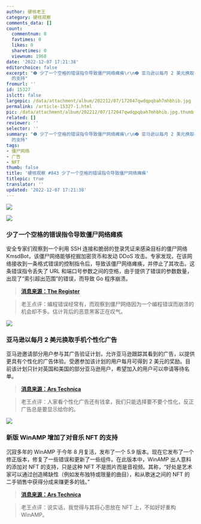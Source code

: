 ```yaml
---
author: 硬核老王
category: 硬核观察
comments_data: []
count:
  commentnum: 0
  favtimes: 0
  likes: 0
  sharetimes: 0
  viewnum: 1968
date: '2022-12-07 17:21:38'
editorchoice: false
excerpt: "❶ 少了一个空格的错误指令导致僵尸网络瘫痪\r\n❷ 亚马逊以每月 2 美元换取手机个性化广告\r\n❸ 新版 WinAMP 增加了对音乐 NFT
  的支持"
fromurl: ''
id: 15327
islctt: false
largepic: /data/attachment/album/202212/07/172047qwdqpqbah7mhbhib.jpg
permalink: /article-15327-1.html
pic: /data/attachment/album/202212/07/172047qwdqpqbah7mhbhib.jpg.thumb.jpg
related: []
reviewer: ''
selector: ''
summary: "❶ 少了一个空格的错误指令导致僵尸网络瘫痪\r\n❷ 亚马逊以每月 2 美元换取手机个性化广告\r\n❸ 新版 WinAMP 增加了对音乐 NFT
  的支持"
tags:
- 僵尸网络
- 广告
- NFT
thumb: false
title: '硬核观察 #843 少了一个空格的错误指令导致僵尸网络瘫痪'
titlepic: true
translator: ''
updated: '2022-12-07 17:21:38'
---
```


![](/data/attachment/album/202212/07/172047qwdqpqbah7mhbhib.jpg)


![](/data/attachment/album/202212/07/172058eoj5zh6cvc4zp7vu.jpg)


### 少了一个空格的错误指令导致僵尸网络瘫痪


安全专家们观察到一个利用 SSH 连接和脆弱的登录凭证来感染目标的僵尸网络 KmsdBot，该僵尸网络能够挖掘加密货币和发动 DDoS 攻击。专家发现，在该网络接收到一条格式错误的控制指令后，导致该僵尸网络瘫痪，并停止了其攻击。这条错误指令丢失了 URL 和端口号参数之间的空格，由于提供了错误的参数数量，出现了“索引超出范围”的错误，而导致 Go 程序崩溃。



> 
> **[消息来源：The Register](https://www.theregister.com/2022/12/06/botnet_kmsdbot_typo_code)**
> 
> 
> 



> 
> 老王点评：编程错误经常有，而观察到僵尸网络因为一个编程错误而崩溃的机会却不多。估计背后的恶意黑客正在叹气。
> 
> 
> 


![](/data/attachment/album/202212/07/172108s5jz4jidv2zv2wgv.jpg)


### 亚马逊以每月 2 美元换取手机个性化广告


亚马逊邀请部分用户参与其广告验证计划，允许亚马逊跟踪其看到的广告，以提供更具有个性化的广告体验。受邀参加该计划的用户每月可得到 2 美元的奖励。目前该计划只针对英国和美国的部分亚马逊用户，希望加入的用户可以申请等待名单。



> 
> **[消息来源：Ars Technica](https://arstechnica.com/gadgets/2022/12/amazon-offering-a-whopping-2-month-to-let-it-stalk-your-phone/)**
> 
> 
> 



> 
> 老王点评：人家看个性化广告还有钱拿，我们只能选择要不要个性化，反正广告总是要显示给你的。
> 
> 
> 


![](/data/attachment/album/202212/07/172123tbykw8qmb8qqw8ka.jpg)


### 新版 WinAMP 增加了对音乐 NFT 的支持


沉寂多年的 WinAMP 于今年 8 月复活，发布了一个 5.9 版本。现在它发布了一个修正版本，修复了一些错误和更新了一些组件。在此版本中，WinAMP 出人意料的添加对 NFT 的支持，只是这种 NFT 不是图片而是音视频。其称，“好处是艺术家可以通过创造稀缺性（例如发布独特或限量的曲目），和从歌迷之间的 NFT 的二手销售中获得分成来赚更多的钱。”



> 
> **[消息来源：Ars Technica](https://arstechnica.com/gadgets/2022/12/new-winamp-update-adds-features-fixes-and-sigh-support-for-music-nfts/)**
> 
> 
> 



> 
> 老王点评：说实话，我觉得与其将心思放在 NFT 上，不如好好重构 WinAMP。
> 
> 
>